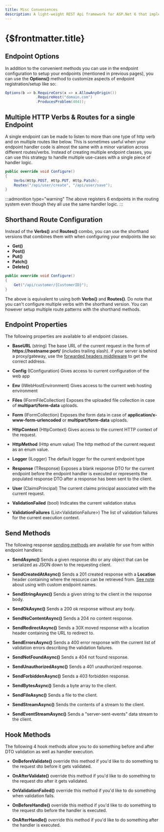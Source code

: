 ```yaml
---
title: Misc Conveniences
description: A light-weight REST Api framework for ASP.Net 6 that implements REPR (Request-Endpoint-Response) Pattern.
---
```


# {$frontmatter.title}

## Endpoint Options

In addition to the convenient methods you can use in the endpoint configuration to setup your endpoints (mentioned in previous pages), you can use the **Options()** method to customize aspects of endpoint registration/setup like so:

```cs | copy | title=MyEndpoint.cs
Options(b => b.RequireCors(x => x.AllowAnyOrigin())
              .RequireHost("domain.com")
              .ProducesProblem(404));
```

## Multiple HTTP Verbs & Routes for a single Endpoint
A single endpoint can be made to listen to more than one type of http verb and on multiple routes like below. This is sometimes useful when your endpoint handler code is almost the same with a minor variation across different routes/verbs. Instead of creating multiple endpoint classes, you can use this strategy to handle multiple use-cases with a single piece of handler logic.
```cs | title=MyEndpoint.cs
public override void Configure()
{
    Verbs(Http.POST, Http.PUT, Http.Patch);
    Routes("/api/user/create", "/api/user/save");
}
```
:::admonition type="warning"
The above registers 6 endpoints in the routing system even though they all use the same handler logic.
:::
## Shorthand Route Configuration

Instead of the **Verbs()** and **Routes()** combo, you can use the shorthand versions that combines them with when configuring your endpoints like so:

- **Get()**
- **Post()**
- **Put()**
- **Patch()**
- **Delete()**

```cs | title=MyEndpoint.cs
public override void Configure()
{
    Get("/api/customer/{CustomerID}");
}
```

The above is equivalent to using both **Verbs()** and **Routes()**. Do note that you can't configure multiple verbs with the shorthand version. You can however setup multiple route patterns with the shorthand methods.

## Endpoint Properties

The following properties are available to all endpoint classes.

- **BaseURL** (string)
The base URL of the current request in the form of **https://hostname:port/** (includes trailing slash). if your server is behind a proxy/gateway, use the [forwarded headers middleware](https://docs.microsoft.com/en-us/aspnet/core/host-and-deploy/proxy-load-balancer?view=aspnetcore-6.0) to get the correct address.

- **Config** (IConfiguration)
Gives access to current configuration of the web app

- **Env** (IWebHostEnvironment)
Gives access to the current web hosting environment

- **Files** (IFormFileCollection)
Exposes the uploaded file collection in case of **multipart/form-data** uploads.

- **Form** (IFormCollection)
Exposes the form data in case of **application/x-www-form-urlencoded** or **multipart/form-data** uploads.

- **HttpContext** (HttpContext)
Gives access to the current HTTP context of the request.

- **HttpMethod** (Http enum value)
The http method of the current request as an enum value.

- **Logger** (ILogger)
The default logger for the current endpoint type

- <span id="tres"/>**Response** (TResponse)
Exposes a blank response DTO for the current endpoint before the endpoint handler is executed or represents the populated response DTO after a response has been sent to the client.

- **User** (ClaimsPrincipal)
The current claims principal associated with the current request.

- **ValidationFailed** (bool)
Indicates the current validation status

- **ValidationFailures** (List&lt;ValidationFailure&gt;)
The list of validation failures for the current execution context.

## Send Methods

The following response [sending methods](https://fast-endpoints.com/api/FastEndpoints.Endpoint-2.html#FastEndpoints_Endpoint_2_SendAsync__1_System_Int32_CancellationToken_) are available for use from within endpoint handlers:

- **SendAsync()**
Sends a given response dto or any object that can be serialized as JSON down to the requesting client.

- **SendCreatedAtAsync()**
Sends a 201 created response with a **Location** header containing where the resource can be retrieved from. [See note](swagger-support#custom-endpoint-names) about using with custom endpoint names.

- **SendStringAsync()**
Sends a given string to the client in the response body.

- **SendOkAsync()**
Sends a 200 ok response without any body.

- **SendNoContentAsync()**
Sends a 204 no content response.

- **SendRedirectAsync()**
Sends a 30X moved response with a location header containing the URL to redirect to.

- **SendErrorsAsync()**
Sends a 400 error response with the current list of validation errors describing the validation failures.

- **SendNotFoundAsync()**
Sends a 404 not found response.

- **SendUnauthorizedAsync()**
Sends a 401 unauthorized response.

- **SendForbiddenAsync()**
Sends a 403 forbidden response.

- **SendBytesAsync()**
Sends a byte array to the client.

- **SendFileAsync()**
Sends a file to the client.

- **SendStreamAsync()**
Sends the contents of a stream to the client.

- **SendEventStreamAsync()**
Sends a "server-sent-events" data stream to the client.

## Hook Methods

The following 4 hook methods allow you to do something before and after DTO validation as well as handler execution.

- **OnBeforeValidate()**
override this method if you'd like to do something to the request dto before it gets validated.

- **OnAfterValidate()**
override this method if you'd like to do something to the request dto after it gets validated.

- **OnValidationFailed()**
override this method if you'd like to do something when validation fails.

- **OnBeforeHandle()**
override this method if you'd like to do something to the request dto before the handler is executed.

- **OnAfterHandle()**
override this method if you'd like to do something after the handler is executed.
